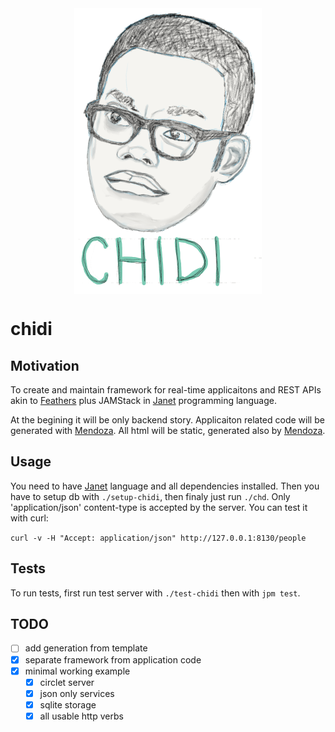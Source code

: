 <div style="width: 100%; display: flex; justify-content: center;">
  <img alt="Hi. I am Chidi, your soulmate." src="chidi.png" />
</div>

# chidi

## Motivation

To create and maintain framework for real-time applicaitons and REST APIs akin
to [Feathers] plus JAMStack in [Janet] programming language. 

At the begining it will be only backend story. Applicaiton related code will be
generated with [Mendoza]. All html will be static, generated also by [Mendoza].

## Usage

You need to have [Janet] language and all dependencies installed. Then you have
to setup db with `./setup-chidi`, then finaly just run `./chd`. Only 
'application/json' content-type is accepted by the server. You can test it with
curl: 

`curl -v -H "Accept: application/json" http://127.0.0.1:8130/people`

## Tests

To run tests, first run test server with `./test-chidi` then with `jpm test`.

## TODO
- [ ] add generation from template
- [x] separate framework from application code
- [x] minimal working example
  - [x] circlet server
  - [x] json only services
  - [x] sqlite storage
  - [x] all usable http verbs

[Janet]: https://janet-lang.org/index.html
[Feathers]: https://feathersjs.com/
[Mendoza]: https://github.com/bakpakin/mendoza
